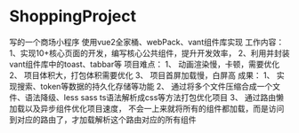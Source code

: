 # ShoppingProject
写的一个商场小程序
使用vue2全家桶、webPack、vant组件库实现
工作内容：1、实现10+核心页面的开发，编写核心公共组件，提升开发效率，
         2、利用并封装vant组件库中的toast、tabbar等
项目难点：
         1、	动画渲染慢，卡顿，需要优化
         2、	项目体积大，打包体积需要优化
         3、	项目首屏加载慢，白屏高
成果：
         1、	实现搜索、token等数据的持久化存储等功能
         2、	通过将多个文件压缩合成一个文件、语法降级、less sass ts语法解析成css等方法打包优化项目
         3、	通过路由懒加载以及异步组件优化项目速度， 不会一上来就将所有的组件都加载，而是访问到对应的路由了，才加载解析这个路由对应的所有组件
